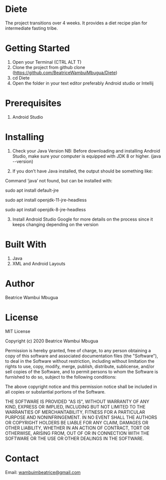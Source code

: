 # Diete
The project transitions over 4 weeks. It provides a diet recipe plan for intermediate fasting tribe. 

# Getting Started

1. Open your Terminal (CTRL ALT T)
2. Clone the project from github clone
(https://github.com/BeatriceWambuiMbugua/Diete)
3. cd Diete
4. Open the folder in your text editor preferably Android studio or Intellij

# Prerequisites
1. Android Studio

# Installing 
1. Check your Java Version
NB: Before downloading and installing Android Studio, make sure your computer is equipped with JDK 8 or higher. 
(java --version)

2. If you don’t have Java installed, the output should be something like:

Command ‘java’ not found, but can be installed with:

sudo apt install default-jre

sudo apt install openjdk-11-jre-headless

sudo apt install openjdk-8-jre-headless

3. Install Android Studio
Google for more details on the process since it keeps changing depending on the version

# Built With

1. Java
2. XML and Android Layouts

# Author 

Beatrice Wambui Mbugua

# License

MIT License

Copyright (c) 2020 Beatrice Wambui Mbugua

Permission is hereby granted, free of charge, to any person obtaining a copy
of this software and associated documentation files (the "Software"), to deal
in the Software without restriction, including without limitation the rights
to use, copy, modify, merge, publish, distribute, sublicense, and/or sell
copies of the Software, and to permit persons to whom the Software is
furnished to do so, subject to the following conditions:

The above copyright notice and this permission notice shall be included in all
copies or substantial portions of the Software.

THE SOFTWARE IS PROVIDED "AS IS", WITHOUT WARRANTY OF ANY KIND, EXPRESS OR
IMPLIED, INCLUDING BUT NOT LIMITED TO THE WARRANTIES OF MERCHANTABILITY,
FITNESS FOR A PARTICULAR PURPOSE AND NONINFRINGEMENT. IN NO EVENT SHALL THE
AUTHORS OR COPYRIGHT HOLDERS BE LIABLE FOR ANY CLAIM, DAMAGES OR OTHER
LIABILITY, WHETHER IN AN ACTION OF CONTRACT, TORT OR OTHERWISE, ARISING FROM,
OUT OF OR IN CONNECTION WITH THE SOFTWARE OR THE USE OR OTHER DEALINGS IN THE
SOFTWARE.

# Contact

Email: wambuimbeatrice@gmail.com



